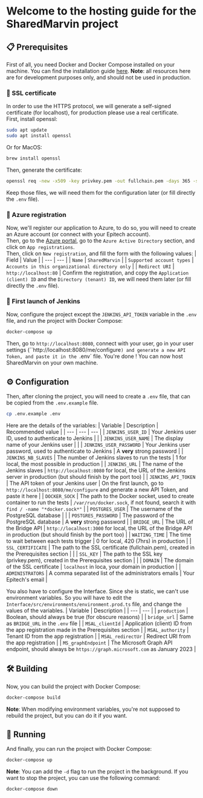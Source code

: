 # Welcome to the hosting guide for the SharedMarvin project
## 📋 Prerequisites
First of all, you need Docker and Docker Compose installed on your machine. You can find the installation guide [here](https://docs.docker.com/compose/install/).
**Note**: all resources here are for development purposes only, and should not be used in production.

### 📜 SSL certificate
In order to use the HTTPS protocol, we will generate a self-signed certificate (for localhost), for production please use a real certificate.<br />
First, install openssl:
```bash
sudo apt update
sudo apt install openssl
```
Or for MacOS:
```bash
brew install openssl
```
Then, generate the certificate:
```bash
openssl req -new -x509 -key privkey.pem -out fullchain.pem -days 365 -subj /CN=localhost
```
Keep those files, we will need them for the configuration later (or fill directly the `.env` file).

### 📝 Azure registration
Now, we'll register our application to Azure, to do so, you will need to create an Azure account (or connect with your Epitech account).<br />
Then, go to the [Azure portal](https://portal.azure.com/#home), go to the `Azure Active Directory` section, and click on `App registrations`.<br />
Then, click on `New registration`, and fill the form with the following values:
| Field | Value |
| --- | --- |
| `Name` | `SharedMarvin` |
| `Supported account types` | `Accounts in this organizational directory only` |
| `Redirect URI` | `http://localhost:80` |
Confirm the registration, and copy the `Application (client) ID` and the `Directory (tenant) ID`, we will need them later (or fill directly the `.env` file).

### 🔌 First launch of Jenkins
Now, configure the project except the `JENKINS_API_TOKEN` variable in the `.env` file, and run the project with Docker Compose:
```bash
docker-compose up
```
Then, go to `http://localhost:8080`, connect with your user, go in your user settings (``http://localhost:8080/me/configure`) and generate a new API Token, and paste it in the `.env` file.
You're done ! You can now host SharedMarvin on your own machine.

## ⚙️ Configuration
Then, after cloning the project, you will need to create a `.env` file, that can be copied from the `.env.example` file.
```bash
cp .env.example .env
```
Here are the details of the variables:
| Variable | Description | Recommended value |
| --- | --- | --- |
| `JENKINS_USER_ID` | Your Jenkins user ID, used to authenticate to Jenkins | |
| `JENKINS_USER_NAME` | The display name of your Jenkins user | |
| `JENKINS_USER_PASSWORD` | Your Jenkins user password, used to authenticate to Jenkins | A **very** strong password |
| `JENKINS_NB_SLAVES` | The number of Jenkins slaves to run the tests | 1 for local, the most possible in production |
| `JENKINS_URL` | The name of the Jenkins slaves | `http://localhost:8080` for local, the URL of the Jenkins server in production (but should finish by the port too) |
| `JENKINS_API_TOKEN` | The API token of your Jenkins user | On the first launch, go to `http://localhost:8080/me/configure` and generate a new API Token, and paste it here |
| `DOCKER_SOCK` | The path to the Docker socket, used to create container to run the tests | `/var/run/docker.sock`, if not found, search it with `find / -name "*docker.sock*"` |
| `POSTGRES_USER` | The username of the PostgreSQL database | |
| `POSTGRES_PASSWORD` | The password of the PostgreSQL database | A **very** strong password |
| `BRIDGE_URL` | The URL of the Bridge API | `http://localhost:3000` for local, the URL of the Bridge API in production (but should finish by the port too) |
| `WAITING_TIME` | The time to wait between each tests trigger | 0 for local, 420 (7hrs) in production |
| `SSL_CERTIFICATE` | The path to the SSL certificate (fullchain.pem), created in the Prerequisites section | |
| `SSL_KEY` | The path to the SSL key (privkey.pem), created in the Prerequisites section | |
| `DOMAIN` | The domain of the SSL certificate | `localhost` in loca, your domain in production |
| `ADMINISTRATORS` | A comma separated list of the administrators emails | Your Epitech's email |

You also have to configure the Interface. Since she is static, we can't use environment variables. So you will have to edit the `Interface/src/environments/environment.prod.ts` file, and change the values of the variables.
| Variable | Description |
| --- | --- |
| `production` | Boolean, should always be true (for obscure reasons) |
| `bridge_url` | Same as `BRIDGE_URL` in the `.env` file |
| `MSAL_clientId` | Application (client) ID from the app registration made in the Prerequisites section |
| `MSAL_authority` | Tenant ID from the app registration |
| `MSAL_redirectUr` | Redirect URI from the app registration |
| `MS_graphEndpoint` | The Microsoft Graph API endpoint, should always be `https://graph.microsoft.com` as January 2023 |

## 🛠️ Building
Now, you can build the project with Docker Compose:
```bash
docker-compose build
```
**Note**: When modifying environment variables, you're not supposed to rebuild the project, but you can do it if you want.

## 🚀 Running
And finally, you can run the project with Docker Compose:
```bash
docker-compose up
```
**Note**: You can add the `-d` flag to run the project in the background.
If you want to stop the project, you can use the following command:
```bash
docker-compose down
```
